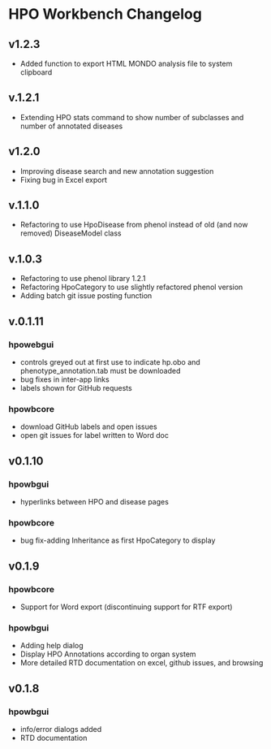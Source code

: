 # HPO Workbench Changelog

## v1.2.3
* Added function to export HTML MONDO analysis file to system clipboard
## v.1.2.1
* Extending HPO stats command to show number of subclasses and number of annotated diseases
## v1.2.0
* Improving disease search and new annotation suggestion
* Fixing bug in Excel export

## v.1.1.0
* Refactoring to use HpoDisease from phenol instead of old (and now removed) DiseaseModel class

## v.1.0.3
* Refactoring to use phenol library 1.2.1
* Refactoring HpoCategory to use slightly refactored phenol version
* Adding batch git issue posting function

## v.0.1.11
### hpowebgui
* controls greyed out at first use to indicate hp.obo and phenotype_annotation.tab must be downloaded
* bug fixes in inter-app links
* labels shown for GitHub requests
### hpowbcore
* download GitHub labels and open issues
* open git issues for label written to Word doc

## v0.1.10
### hpowbgui
* hyperlinks between HPO and disease pages
### hpowbcore
* bug fix-adding Inheritance as first HpoCategory to display

## v0.1.9

### hpowbcore
* Support for Word export (discontinuing support for RTF export)

### hpowbgui
* Adding help dialog
* Display HPO Annotations according to organ system
* More detailed RTD documentation on excel, github issues, and browsing


## v0.1.8

### hpowbgui

* info/error dialogs added
* RTD documentation
